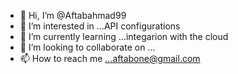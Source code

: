 - 👋 Hi, I’m @Aftabahmad99
- 👀 I’m interested in ...API configurations 
- 🌱 I’m currently learning ...integarion with the cloud 
- 💞️ I’m looking to collaborate on ...
- 📫 How to reach me ...aftabone@gmail.com

<!---
Aftabahmad99/Aftabahmad99 is a ✨ special ✨ repository because its `README.md` (this file) appears on your GitHub profile.
You can click the Preview link to take a look at your changes.
--->
